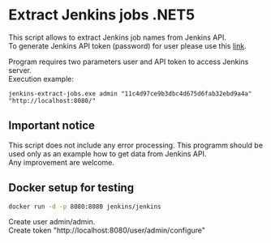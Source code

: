﻿# Extract Jenkins jobs .NET5

This script allows to extract Jenkins job names from Jenkins API.  
To generate Jenkins API token (password) for user please use this [link](https://www.jenkins.io/blog/2018/07/02/new-api-token-system/).

Program requires two parameters user and API token to access Jenkins server.  
Execution example:

```batch
jenkins-extract-jobs.exe admin "11c4d97ce9b3dbc4d675d6fab32ebd9a4a" "http://localhost:8080/"
```

## Important notice

This script does not include any error processing. This programm should be used only as an example how to get data from Jenkins API.  
Any improvement are welcome.

## Docker setup for testing

```bash
docker run -d -p 8080:8080 jenkins/jenkins
```

Create user admin/admin.  
Create token "http://localhost:8080/user/admin/configure"
